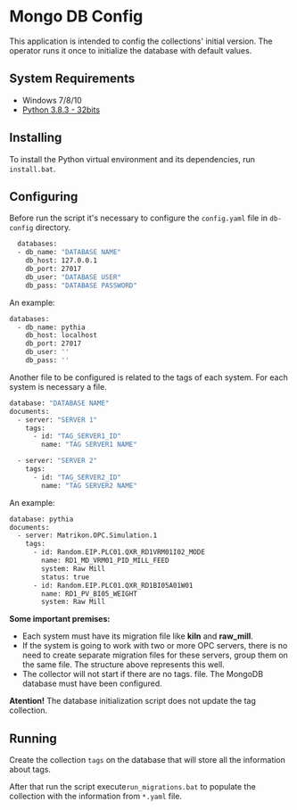 # Mongo DB Config
This application is intended to config the collections' initial version. 
The operator runs it once to initialize the database with default values.

## System Requirements

- Windows 7/8/10
- [Python 3.8.3 - 32bits](https://www.python.org/downloads/release/python-383/)

## Installing

To install the Python virtual environment and its dependencies, run `install.bat`.

## Configuring

Before run the script it's necessary to configure the `config.yaml` file in `db-config` directory.
```bash
  databases:
  - db_name: "DATABASE NAME"
    db_host: 127.0.0.1
    db_port: 27017
    db_user: "DATABASE USER"
    db_pass: "DATABASE PASSWORD"
```

An example:
```bash
databases:
  - db_name: pythia
    db_host: localhost
    db_port: 27017
    db_user: ''
    db_pass: ''
```
Another file to be configured is related to the tags of each system.
For each system is necessary a file.

```bash
database: "DATABASE NAME"
documents:
  - server: "SERVER 1"
    tags:
      - id: "TAG_SERVER1_ID"
        name: "TAG SERVER1 NAME"

  - server: "SERVER 2"
    tags:
      - id: "TAG_SERVER2_ID"
        name: "TAG SERVER2 NAME"
```

An example:
```bash
database: pythia
documents:
  - server: Matrikon.OPC.Simulation.1
    tags:
      - id: Random.EIP.PLC01.QXR_RD1VRM01I02_MODE
        name: RD1_MD_VRM01_PID_MILL_FEED
        system: Raw Mill
        status: true      
      - id: Random.EIP.PLC01.QXR_RD1BI05A01W01
        name: RD1_PV_BI05_WEIGHT
        system: Raw Mill 
```

**Some important premises:**

- Each system must have its migration file like **kiln** and **raw_mill**.
- If the system is going to work with two or more OPC servers, there is no need to create separate migration files for 
these servers, group them on the same file. The structure above represents this well.
- The collector will not start if there are no tags.
 file. The MongoDB database must have been configured.

**Atention!** The database initialization script does not update the tag collection.

## Running
Create the collection `tags` on the database that will store
all the information about tags.

After that run the script execute`run_migrations.bat` to populate
the collection with the information from `*.yaml` file.

